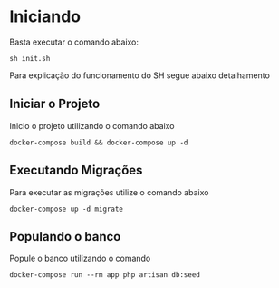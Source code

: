 # Iniciando
Basta executar o comando abaixo:
```
sh init.sh
```

Para explicação do funcionamento do SH segue abaixo detalhamento

## Iniciar o Projeto

Inicio o projeto utilizando o comando abaixo

```
docker-compose build && docker-compose up -d
```


## Executando Migrações
Para executar as migrações utilize o comando abaixo

```
docker-compose up -d migrate
```

## Populando o banco
Popule o banco utilizando o comando

```
docker-compose run --rm app php artisan db:seed
```


